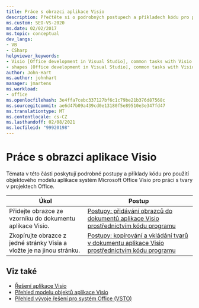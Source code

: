 ```yaml
---
title: Práce s obrazci aplikace Visio
description: Přečtěte si o podrobných postupech a příkladech kódu pro použití objektového modelu Microsoft Visia pro práci s tvary v projektech Office.
ms.custom: SEO-VS-2020
ms.date: 02/02/2017
ms.topic: conceptual
dev_langs:
- VB
- CSharp
helpviewer_keywords:
- Visio [Office development in Visual Studio], common tasks with Visio shapes
- shapes [Office development in Visual Studio], common tasks with Visio shapes
author: John-Hart
ms.author: johnhart
manager: jmartens
ms.workload:
- office
ms.openlocfilehash: 3e4ffa7cebc337127bf6c1c79be21b376d87568c
ms.sourcegitcommit: ae6d47b09a439cd0e13180f5e89510e3e347fd47
ms.translationtype: MT
ms.contentlocale: cs-CZ
ms.lasthandoff: 02/08/2021
ms.locfileid: "99920198"
---
```

# <a name="work-with-visio-shapes"></a>Práce s obrazci aplikace Visio
  Témata v této části poskytují podrobné postupy a příklady kódu pro použití objektového modelu aplikace systém Microsoft Office Visio pro práci s tvary v projektech Office.

|Úkol|Postup|
|----------|---------------|
|Přidejte obrazce ze vzorníku do dokumentu aplikace Visio.|[Postupy: přidávání obrazců do dokumentů aplikace Visio prostřednictvím kódu programu](../vsto/how-to-programmatically-add-shapes-to-a-visio-document.md)|
|Zkopírujte obrazce z jedné stránky Visia a vložte je na jinou stránku.|[Postupy: kopírování a vkládání tvarů v dokumentu aplikace Visio prostřednictvím kódu programu](../vsto/how-to-programmatically-copy-and-paste-shapes-in-a-visio-document.md)|

## <a name="see-also"></a>Viz také
- [Řešení aplikace Visio](../vsto/visio-solutions.md)
- [Přehled modelu objektů aplikace Visio](../vsto/visio-object-model-overview.md)
- [Přehled vývoje řešení pro systém Office &#40;VSTO&#41;](../vsto/office-solutions-development-overview-vsto.md)
